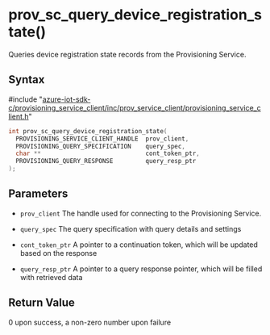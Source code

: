 # prov_sc_query_device_registration_state()

Queries device registration state records from the Provisioning Service.

## Syntax

\#include "[azure-iot-sdk-c/provisioning_service_client/inc/prov_service_client/provisioning_service_client.h](../iot-c-ref-provisioning-service-client-h.md)"  
```C
int prov_sc_query_device_registration_state(
  PROVISIONING_SERVICE_CLIENT_HANDLE  prov_client,
  PROVISIONING_QUERY_SPECIFICATION    query_spec,
  char **                             cont_token_ptr,
  PROVISIONING_QUERY_RESPONSE         query_resp_ptr
);
```

## Parameters
* `prov_client` The handle used for connecting to the Provisioning Service. 

* `query_spec` The query specification with query details and settings 

* `cont_token_ptr` A pointer to a continuation token, which will be updated based on the response 

* `query_resp_ptr` A pointer to a query response pointer, which will be filled with retrieved data

## Return Value
0 upon success, a non-zero number upon failure

